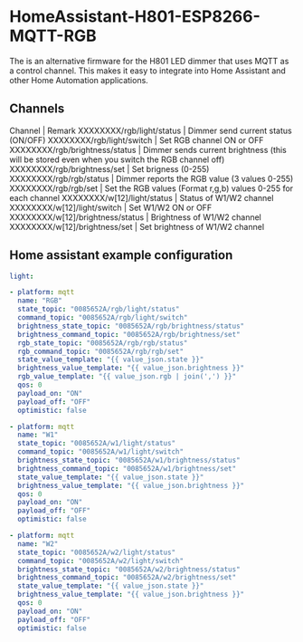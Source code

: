 # HomeAssistant-H801-ESP8266-MQTT-RGB

The is an alternative firmware for the H801 LED dimmer that uses MQTT as a control channel. This makes it easy to integrate into Home Assistant and other Home Automation applications.

## Channels

Channel | Remark
XXXXXXXX/rgb/light/status | Dimmer send current status (ON/OFF)
XXXXXXXX/rgb/light/switch | Set RGB channel ON or OFF
XXXXXXXX/rgb/brightness/status | Dimmer sends current brightness (this will be stored even when you switch the RGB channel off)
XXXXXXXX/rgb/brightness/set | Set brigness (0-255)
XXXXXXXX/rgb/rgb/status | Dimmer reports the RGB value (3 values 0-255)
XXXXXXXX/rgb/rgb/set | Set the RGB values (Format r,g,b) values 0-255 for each channel
XXXXXXXX/w[12]/light/status | Status of W1/W2 channel
XXXXXXXX/w[12]/light/switch | Set W1/W2 ON or OFF
XXXXXXXX/w[12]/brightness/status | Brightness of W1/W2 channel
XXXXXXXX/w[12]/brightness/set | Set brightness of W1/W2 channel

## Home assistant example configuration

```yaml
light:

- platform: mqtt
  name: "RGB"
  state_topic: "0085652A/rgb/light/status"
  command_topic: "0085652A/rgb/light/switch"
  brightness_state_topic: "0085652A/rgb/brightness/status"
  brightness_command_topic: "0085652A/rgb/brightness/set"
  rgb_state_topic: "0085652A/rgb/rgb/status"
  rgb_command_topic: "0085652A/rgb/rgb/set"
  state_value_template: "{{ value_json.state }}"
  brightness_value_template: "{{ value_json.brightness }}"
  rgb_value_template: "{{ value_json.rgb | join(',') }}"
  qos: 0
  payload_on: "ON"
  payload_off: "OFF"
  optimistic: false

- platform: mqtt
  name: "W1"
  state_topic: "0085652A/w1/light/status"
  command_topic: "0085652A/w1/light/switch"
  brightness_state_topic: "0085652A/w1/brightness/status"
  brightness_command_topic: "0085652A/w1/brightness/set"
  state_value_template: "{{ value_json.state }}"
  brightness_value_template: "{{ value_json.brightness }}"
  qos: 0
  payload_on: "ON"
  payload_off: "OFF"
  optimistic: false

- platform: mqtt
  name: "W2"
  state_topic: "0085652A/w2/light/status"
  command_topic: "0085652A/w2/light/switch"
  brightness_state_topic: "0085652A/w2/brightness/status"
  brightness_command_topic: "0085652A/w2/brightness/set"
  state_value_template: "{{ value_json.state }}"
  brightness_value_template: "{{ value_json.brightness }}"
  qos: 0
  payload_on: "ON"
  payload_off: "OFF"
  optimistic: false

```
